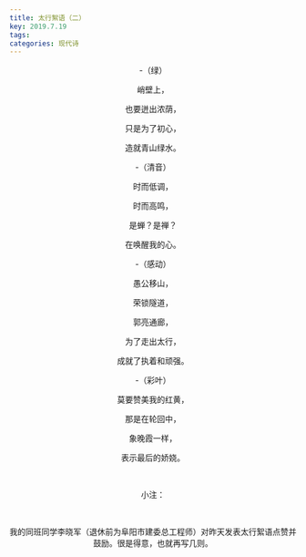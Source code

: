 ```yaml
---
title: 太行絮语（二）
key: 2019.7.19
tags: 
categories: 现代诗
---
```


<p align="center">-（绿）
</p>
<p align="center">峭壁上，
</p>
<p align="center">也要迸出浓荫，
</p>
<p align="center">只是为了初心，
</p>
<p align="center">造就青山绿水。
</p>
<p align="center">-（清音）
</p>
<p align="center">时而低调，
</p>
<p align="center">时而高鸣，
</p>
<p align="center">是蝉？是禅？
</p>
<p align="center">在唤醒我的心。
</p>
<p align="center">-（感动）
</p>
<p align="center">愚公移山，
</p>
<p align="center">荣锁隧道，
</p>
<p align="center">郭亮通廊，
</p>
<p align="center">为了走出太行，
</p>
<p align="center">成就了执着和顽强。
</p>
<p align="center">-（彩叶）
</p>
<p align="center">莫要赞美我的红黄，
</p>
<p align="center">那是在轮回中，
</p>
<p align="center">象晚霞一样，
</p>
<p align="center">表示最后的娇娆。
</p>
<p align="center"></br>
</p>
<p align="center">小注：
</p>
<p align="center"></br>
</p>
<p align="center">我的同班同学李晓军（退休前为阜阳市建委总工程师）对昨天发表太行絮语点赞并鼓励。很是得意，也就再写几则。
</p>
<p align="center"></br>
</p>
